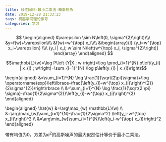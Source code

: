 ```yaml
---
title: 线性回归-最小二乘法-概率视角
date: 2019-12-28 21:33:23
tags: 机器学习理论推导
categories: 学习
---
```

$$
\begin{aligned}
&\varepsilon \sim N\left(0, \sigma^{2}\right)\\\\
&y=f(w)+\varepsilon\\\\
&f(w)=w^{\top} x_i\\\\
&\begin{array}{l}
{y_i=w^{\top} x_i+\varepsilon} \\\\
{y_i | x_i; w \sim N\left(w^{\top} x_i, \sigma^{2}\right)}
\end{array}
\end{aligned}
$$


$$\mathbb{L}(w)=\log P\left (Y|X ; w \right)=\log \prod_{i=1}^{N} p\left(y_{i} | x_{i} ; w\right)=\sum_{i=1}^{N} \log p\left(y_{i} | x_{i}\right)$$

\begin{aligned}
&=\sum_{i=1}^{N} \log \frac{1}{\sqrt{2\pi}\sigma}+\log \operatorname{exp}\left\lbrace-\frac{\left(y_{i}-w^{\top} x_{i}\right)^{2}}{2\sigma^{2}}\right\rbrace \\\\
&=\sum_{i=1}^{N} \log \frac{1}{\sqrt{2 \pi} \sigma}-\frac{1}{2\sigma^{2}}\left(y_{i}-w^{\top} x_{i}\right)^{2}
\end{aligned}

\begin{aligned}
\hat{w} &=\arg\max_{w} \mathbb{L}(w) \\\\
&=\arg\max_{w}\sum_{i=1}^{N}-\frac{1}{2\sigma^2} \left(y_i-w^{\top} x_{i}\right)^2 \\\\
&=\arg\min_{w}\sum_{i=1}^{N}\left(y_i-w^{\top} x_{i}\right)^2
\end{aligned} 

带有均值为$0$，方差为$\sigma^2$的高斯噪声的最大似然估计等价于最小二乘法。

